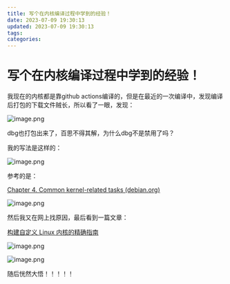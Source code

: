 ```yaml
---
title: 写个在内核编译过程中学到的经验！
date: 2023-07-09 19:30:13
updated: 2023-07-09 19:30:13
tags:
categories:
---
```


# 写个在内核编译过程中学到的经验！

我现在的内核都是靠github actions编译的，但是在最近的一次编译中，发现编译后打包的下载文件贼长，所以看了一眼，发现：

![image.png](https://storage.deepin.org/thread/202306182051493674_image.png)

dbg也打包出来了，百思不得其解，为什么dbg不是禁用了吗？

我的写法是这样的：

![image.png](https://storage.deepin.org/thread/202306182052442891_image.png)

参考的是：

[Chapter 4. Common kernel-related tasks (debian.org)](https://www.debian.org/doc/manuals/debian-kernel-handbook/ch-common-tasks.html)

![image.png](https://storage.deepin.org/thread/202306182053162633_image.png)

然后我又在网上找原因，最后看到一篇文章：

[构建自定义 Linux 内核的精确指南](https://saveriomiroddi.github.io/A-precise-guide-to-build-a-custom-linux-kernel/)

![image.png](https://storage.deepin.org/thread/202306182054297134_image.png)

![image.png](https://storage.deepin.org/thread/202306182054442749_image.png)

随后恍然大悟！！！！！